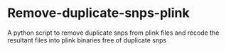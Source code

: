 # Remove-duplicate-snps-plink
A python script to remove duplicate snps from plink files and recode the resultant files into plink binaries free of duplicate snps

